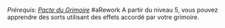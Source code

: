 *Prérequis: [Pacte du Grimoire](../../../1.%20Talent%20de%20base/Faveur%20de%20pacte.md#Pacte%20du%20Grimoire)*
#aRework 
A partir du niveau 5, vous pouvez apprendre des sorts utilisant des effets accordé par votre grimoire.